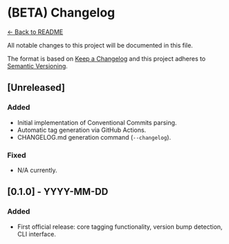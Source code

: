 # (BETA) Changelog

[← Back to README](https://github.com/henrymanke/gitag/blob/main/README.md)

All notable changes to this project will be documented in this file.

The format is based on [Keep a Changelog](https://keepachangelog.com/en/1.0.0/) and this project adheres to [Semantic Versioning](https://semver.org/).

## [Unreleased]

### Added

- Initial implementation of Conventional Commits parsing.
- Automatic tag generation via GitHub Actions.
- CHANGELOG.md generation command (`--changelog`).

### Fixed

- N/A currently.

## [0.1.0] - YYYY-MM-DD

### Added

- First official release: core tagging functionality, version bump detection, CLI interface.
